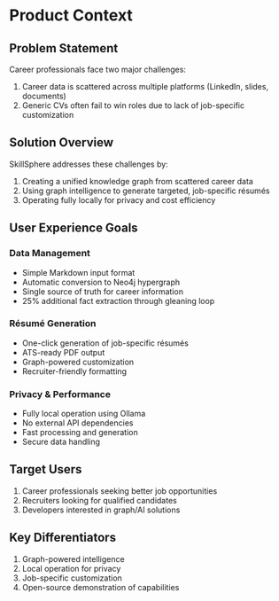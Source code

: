 # Product Context

## Problem Statement
Career professionals face two major challenges:
1. Career data is scattered across multiple platforms (LinkedIn, slides, documents)
2. Generic CVs often fail to win roles due to lack of job-specific customization

## Solution Overview
SkillSphere addresses these challenges by:
1. Creating a unified knowledge graph from scattered career data
2. Using graph intelligence to generate targeted, job-specific résumés
3. Operating fully locally for privacy and cost efficiency

## User Experience Goals

### Data Management
- Simple Markdown input format
- Automatic conversion to Neo4j hypergraph
- Single source of truth for career information
- 25% additional fact extraction through gleaning loop

### Résumé Generation
- One-click generation of job-specific résumés
- ATS-ready PDF output
- Graph-powered customization
- Recruiter-friendly formatting

### Privacy & Performance
- Fully local operation using Ollama
- No external API dependencies
- Fast processing and generation
- Secure data handling

## Target Users
1. Career professionals seeking better job opportunities
2. Recruiters looking for qualified candidates
3. Developers interested in graph/AI solutions

## Key Differentiators
1. Graph-powered intelligence
2. Local operation for privacy
3. Job-specific customization
4. Open-source demonstration of capabilities 
